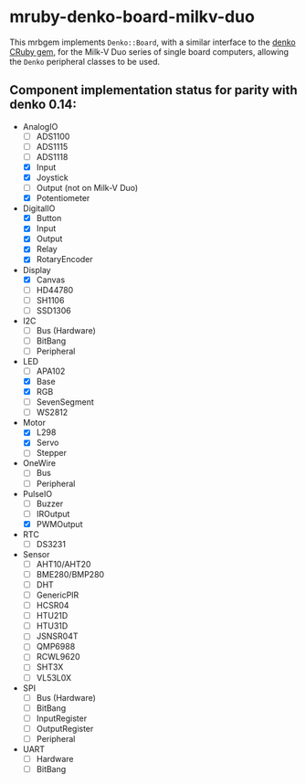 # mruby-denko-board-milkv-duo

This mrbgem implements `Denko::Board`, with a similar interface to the [denko CRuby gem](https://github.com/denko-rb/denko), for the Milk-V Duo series of single board computers, allowing the `Denko` peripheral classes to be used.

## Component implementation status for parity with denko 0.14:

- AnalogIO
  - [ ] ADS1100
  - [ ] ADS1115
  - [ ] ADS1118
  - [x] Input
  - [x] Joystick
  - [ ] Output (not on Milk-V Duo)
  - [x] Potentiometer

- DigitalIO
  - [x] Button
  - [x] Input
  - [x] Output
  - [x] Relay
  - [x] RotaryEncoder

- Display
  - [x] Canvas
  - [ ] HD44780
  - [ ] SH1106
  - [ ] SSD1306

- I2C
  - [ ] Bus (Hardware)
  - [ ] BitBang
  - [ ] Peripheral

- LED
  - [ ] APA102
  - [x] Base
  - [x] RGB
  - [ ] SevenSegment
  - [ ] WS2812

- Motor
  - [x] L298
  - [x] Servo
  - [ ] Stepper

- OneWire
  - [ ] Bus
  - [ ] Peripheral

- PulseIO
  - [ ] Buzzer
  - [ ] IROutput
  - [x] PWMOutput

- RTC
  - [ ] DS3231

- Sensor
  - [ ] AHT10/AHT20
  - [ ] BME280/BMP280
  - [ ] DHT
  - [ ] GenericPIR
  - [ ] HCSR04
  - [ ] HTU21D
  - [ ] HTU31D
  - [ ] JSNSR04T
  - [ ] QMP6988
  - [ ] RCWL9620
  - [ ] SHT3X
  - [ ] VL53L0X

- SPI
  - [ ] Bus (Hardware)
  - [ ] BitBang
  - [ ] InputRegister
  - [ ] OutputRegister
  - [ ] Peripheral

- UART
  - [ ] Hardware
  - [ ] BitBang
